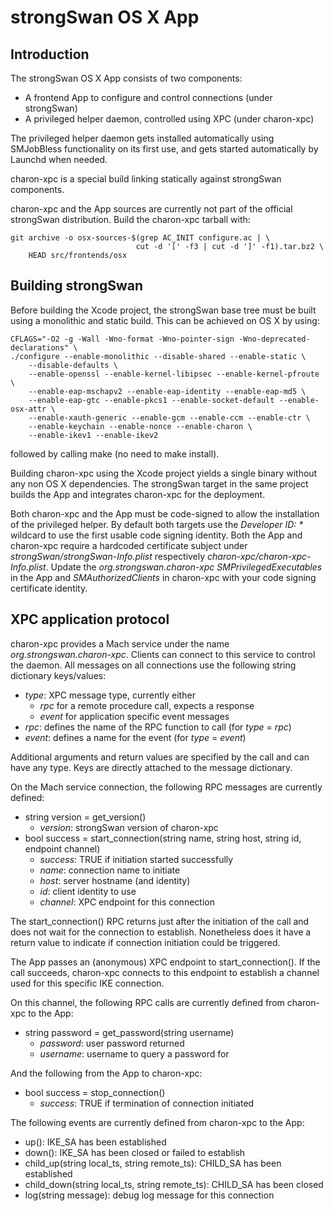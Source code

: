 # strongSwan OS X App #

## Introduction ##

The strongSwan OS X App consists of two components:

* A frontend App to configure and control connections (under strongSwan)
* A privileged helper daemon, controlled using XPC (under charon-xpc)

The privileged helper daemon gets installed automatically using SMJobBless
functionality on its first use, and gets started automatically by Launchd when
needed.

charon-xpc is a special build linking statically against strongSwan components.

charon-xpc and the App sources are currently not part of the official strongSwan
distribution. Build the charon-xpc tarball with:

    git archive -o osx-sources-$(grep AC_INIT configure.ac | \
                                cut -d '[' -f3 | cut -d ']' -f1).tar.bz2 \
        HEAD src/frontends/osx

## Building strongSwan ##

Before building the Xcode project, the strongSwan base tree must be built using
a monolithic and static build. This can be achieved on OS X by using:

    CFLAGS="-O2 -g -Wall -Wno-format -Wno-pointer-sign -Wno-deprecated-declarations" \
    ./configure --enable-monolithic --disable-shared --enable-static \
        --disable-defaults \
        --enable-openssl --enable-kernel-libipsec --enable-kernel-pfroute \
        --enable-eap-mschapv2 --enable-eap-identity --enable-eap-md5 \
        --enable-eap-gtc --enable-pkcs1 --enable-socket-default --enable-osx-attr \
        --enable-xauth-generic --enable-gcm --enable-ccm --enable-ctr \
        --enable-keychain --enable-nonce --enable-charon \
        --enable-ikev1 --enable-ikev2

followed by calling make (no need to make install).

Building charon-xpc using the Xcode project yields a single binary without
any non OS X dependencies. The strongSwan target in the same project builds
the App and integrates charon-xpc for the deployment.

Both charon-xpc and the App must be code-signed to allow the installation of
the privileged helper. By default both targets use the _Developer ID: *_
wildcard to use the first usable code signing identity. Both the App and
charon-xpc require a hardcoded certificate subject under
_strongSwan/strongSwan-Info.plist_ respectively
_charon-xpc/charon-xpc-Info.plist_. Update the _org.strongswan.charon-xpc_
_SMPrivilegedExecutables_ in the App and _SMAuthorizedClients_ in charon-xpc
with your code signing certificate identity.

## XPC application protocol ##

charon-xpc provides a Mach service under the name _org.strongswan.charon-xpc_.
Clients can connect to this service to control the daemon. All messages
on all connections use the following string dictionary keys/values:

* _type_: XPC message type, currently either
	* _rpc_ for a remote procedure call, expects a response
	* _event_ for application specific event messages
* _rpc_: defines the name of the RPC function to call (for _type_ = _rpc_)
* _event_: defines a name for the event (for _type_ = _event_)

Additional arguments and return values are specified by the call and can have
any type. Keys are directly attached to the message dictionary.

On the Mach service connection, the following RPC messages are currently
defined:

* string version = get_version()
	* _version_: strongSwan version of charon-xpc
* bool success = start_connection(string name, string host, string id,
								  endpoint channel)
	* _success_: TRUE if initiation started successfully
	* _name_: connection name to initiate
	* _host_: server hostname (and identity)
	* _id_: client identity to use
	* _channel_: XPC endpoint for this connection

The start_connection() RPC returns just after the initiation of the call and
does not wait for the connection to establish. Nonetheless does it have a
return value to indicate if connection initiation could be triggered.

The App passes an (anonymous) XPC endpoint to start_connection(). If the call
succeeds, charon-xpc connects to this endpoint to establish a channel used for
this specific IKE connection.

On this channel, the following RPC calls are currently defined from charon-xpc
to the App:

* string password = get_password(string username)
	* _password_: user password returned
	* _username_: username to query a password for

And the following from the App to charon-xpc:

* bool success = stop_connection()
	* _success_: TRUE if termination of connection initiated

The following events are currently defined from charon-xpc to the App:

* up(): IKE_SA has been established
* down(): IKE_SA has been closed or failed to establish
* child_up(string local_ts, string remote_ts): CHILD_SA has been established
* child_down(string local_ts, string remote_ts): CHILD_SA has been closed
* log(string message): debug log message for this connection
